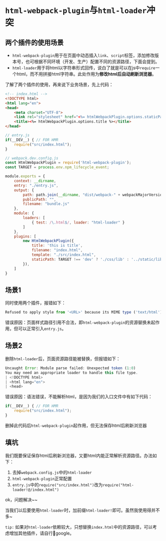 
# `html-webpack-plugin`与`html-loader`冲突

## 两个插件的使用场景

- `html-webpack-plugin`用于在页面中动态插入`link`、`script`标签，添加修改版本号，也可根据不同环境（开发、生产）配置不同的资源路径，下面会提到。
- `html-loader`用于将html以字符串形式回传，说白了就是可以在js中`require`一个html，而不用拼接html字符串。此处作用为**修改html后自动刷新浏览器**。

了解了两个插件的使用，再来说下业务场景，先上代码：

``` html
<!-- index.html -->
<!DOCTYPE html>
<html lang="en">
<head>
    <meta charset="UTF-8">
    <link rel="stylesheet" href="<%= htmlWebpackPlugin.options.staticPath %>/morris.css">
    <title><%= htmlWebpackPlugin.options.title %></title>
</head>
```

``` js
// entry.js
if(__DEV__) { // FOR HMR
    require("src/index.html");
}

// webpack.dev.config.js
const HtmlWebpackPlugin = require('html-webpack-plugin');
const TARGET = process.env.npm_lifecycle_event;

module.exports = {
    context: __dirname,
    entry: "./entry.js",
    output: {
        path: path.join(__dirname, "dist/webpack-" + webpackMajorVersion),
        publicPath: "",
        filename: "bundle.js"
    },
    module: {
        loaders: [
            { test: /\.html$/, loader: "html-loader" }
        ]
    },
    plugins: [
        new HtmlWebpackPlugin({
            title: 'this is title',
            filename: "index.html",
            template: "./src/index.html",
            staticPath: TARGET !== 'dev' ? './css/lib' : '../static/lib'
        }),
    ]
}
```

## 场景1

同时使用两个插件，报错如下：

``` js
Refused to apply style from '<URL>' because its MIME type ('text/html') is not a supported stylesheet MIME type, and strict MIME checking is enabled.
```

错误原因：页面样式路径引用不合法，即`html-webpack-plugin`的资源替换未起作用，但可以正常引入`entry.js`。

## 场景2

删除`html-loader`后，页面资源路径能被替换，但报错如下：

``` js
Uncaught Error: Module parse failed: Unexpected token (1:0)
You may need an appropriate loader to handle this file type.
| <!DOCTYPE html>
| <html lang="en">
| <head>
```

错误原因：语法错误，不能解析html，是因为我们的入口文件中有如下代码：

``` js
if(__DEV__) { // FOR HMR
    require("src/index.html");
}
```

删掉此代码后`html-webpack-plugin`起作用，但无法保存html后刷新浏览器

## 填坑

我们既要保证保存html后刷新浏览器，又要html内能正常解析资源路径。办法如下：

1. 去掉`webpack.config.js`中的`html-loader`
2. `html-webpack-plugin`正常配置
3. `entry.js`中的`require("src/index.html")`改为`require("html-loader!@/index.html")`

ok，问题解决~~

当我们以后要使用`html-loader`时，加前缀`html-loader!`即可。虽然我使用得并不多~

`tip:` 如果对`html-loader`依赖较大，只想替换`index.html`中的资源路径，可以考虑增加其他插件，请自行google。